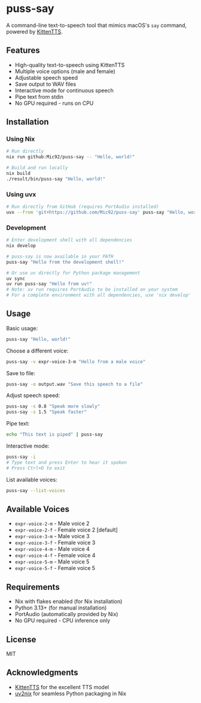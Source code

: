 # puss-say

A command-line text-to-speech tool that mimics macOS's `say` command, powered by [KittenTTS](https://github.com/KittenML/KittenTTS).

## Features

- High-quality text-to-speech using KittenTTS
- Multiple voice options (male and female)
- Adjustable speech speed
- Save output to WAV files
- Interactive mode for continuous speech
- Pipe text from stdin
- No GPU required - runs on CPU

## Installation

### Using Nix

```bash
# Run directly
nix run github:Mic92/puss-say -- "Hello, world!"

# Build and run locally
nix build
./result/bin/puss-say "Hello, world!"
```

### Using uvx

```bash
# Run directly from GitHub (requires PortAudio installed)
uvx --from 'git+https://github.com/Mic92/puss-say' puss-say "Hello, world!"
```

### Development

```bash
# Enter development shell with all dependencies
nix develop

# puss-say is now available in your PATH
puss-say "Hello from the development shell!"

# Or use uv directly for Python package management
uv sync
uv run puss-say "Hello from uv!"
# Note: uv run requires PortAudio to be installed on your system
# For a complete environment with all dependencies, use 'nix develop'
```

## Usage

Basic usage:
```bash
puss-say "Hello, world!"
```

Choose a different voice:
```bash
puss-say -v expr-voice-3-m "Hello from a male voice"
```

Save to file:
```bash
puss-say -o output.wav "Save this speech to a file"
```

Adjust speech speed:
```bash
puss-say -s 0.8 "Speak more slowly"
puss-say -s 1.5 "Speak faster"
```

Pipe text:
```bash
echo "This text is piped" | puss-say
```

Interactive mode:
```bash
puss-say -i
# Type text and press Enter to hear it spoken
# Press Ctrl+D to exit
```

List available voices:
```bash
puss-say --list-voices
```

## Available Voices

- `expr-voice-2-m` - Male voice 2
- `expr-voice-2-f` - Female voice 2 [default]
- `expr-voice-3-m` - Male voice 3
- `expr-voice-3-f` - Female voice 3
- `expr-voice-4-m` - Male voice 4
- `expr-voice-4-f` - Female voice 4
- `expr-voice-5-m` - Male voice 5
- `expr-voice-5-f` - Female voice 5

## Requirements

- Nix with flakes enabled (for Nix installation)
- Python 3.13+ (for manual installation)
- PortAudio (automatically provided by Nix)
- No GPU required - CPU inference only

## License

MIT

## Acknowledgments

- [KittenTTS](https://github.com/KittenML/KittenTTS) for the excellent TTS model
- [uv2nix](https://github.com/pyproject-nix/uv2nix) for seamless Python packaging in Nix
